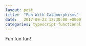 ```yaml
---
layout: post
title:  "Fun With Catamorphisms"
date:   2017-09-23 12:30:00 +0000
categories: typescript functional
---
```


Fun fun fun!